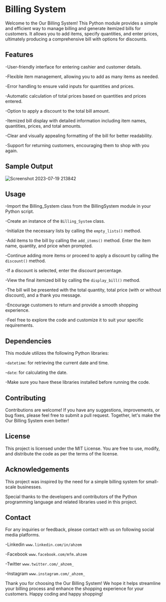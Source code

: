 # Billing System

Welcome to the Our Billing System! This Python module provides a simple and efficient way to manage billing and generate itemized bills for customers. It allows you to add items, specify quantities, and enter prices, ultimately producing a comprehensive bill with options for discounts.

## Features

-User-friendly interface for entering cashier and customer details.

-Flexible item management, allowing you to add as many items as needed.

-Error handling to ensure valid inputs for quantities and prices.

-Automatic calculation of total prices based on quantities and prices entered.

-Option to apply a discount to the total bill amount.

-Itemized bill display with detailed information including item names, quantities, prices, and total amounts.

-Clear and visually appealing formatting of the bill for better readability.

-Support for returning customers, encouraging them to shop with you again.

## Sample Output

![Screenshot 2023-07-19 213842](https://github.com/Ahzem/Billing-System/assets/123859613/74c558e5-c7cc-468e-ad37-1e21007931a8)


## Usage

-Import the Billing_System class from the BillingSystem module in your Python script.

-Create an instance of the `Billing_System` class.

-Initialize the necessary lists by calling the `empty_lists()` method.

-Add items to the bill by calling the `add_items()` method. Enter the item name, quantity, and price when prompted.

-Continue adding more items or proceed to apply a discount by calling the `discount()` method.

-If a discount is selected, enter the discount percentage.

-View the final itemized bill by calling the `display_bill()` method.

-The bill will be presented with the total quantity, total price (with or without discount), and a thank you message.

-Encourage customers to return and provide a smooth shopping experience.

-Feel free to explore the code and customize it to suit your specific requirements.


## Dependencies

This module utilizes the following Python libraries:

-`datetime`: for retrieving the current date and time.

-`date`: for calculating the date.

-Make sure you have these libraries installed before running the code.


## Contributing

Contributions are welcome! If you have any suggestions, improvements, or bug fixes, please feel free to submit a pull request. Together, let's make the Our Billing System even better!


## License

This project is licensed under the MIT License. You are free to use, modify, and distribute the code as per the terms of the license.


## Acknowledgements

This project was inspired by the need for a simple billing system for small-scale businesses.

Special thanks to the developers and contributors of the Python programming language and related libraries used in this project.

## Contact

For any inquiries or feedback, please contact with us on following social media platforms.

-Linkedin `www.linkedin.com/in/ahzem`

-Facebook `www.facebook.com/mfm.ahzem`

-Twitter `www.twitter.com/_ahzem_`

-Instagram `www.instagram.com/_ahzem_`

Thank you for choosing the Our Billing System! We hope it helps streamline your billing process and enhance the shopping experience for your customers. Happy coding and happy shopping!
